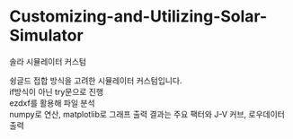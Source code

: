# Customizing-and-Utilizing-Solar-Simulator
솔라 시뮬레이터 커스텀 

슁글드 접합 방식을 고려한 시뮬레이터 커스텀입니다.   
if방식이 아닌 try문으로 진행  
ezdxf를 활용해 파일 분석  
numpy로 연산, matplotlib로 그래프 출력
    결과는 주요 팩터와 J-V 커브, 로우데이터 출력
